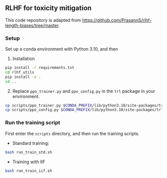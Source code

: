 ## RLHF for toxicity mitigation

This code repository is adapted from https://github.com/PrasannS/rlhf-length-biases/tree/master.

### Setup

Set up a conda environment with Python 3.10, and then

1. Installation

```bash
pip install -r requirements.txt
cd rlhf_utils
pip install -e .
cd ..
```

2. Replace ``ppo_trainer.py`` and ``ppo_config.py`` in the ``trl`` package in your environment.

```bash
cp scripts/ppo_trainer.py $CONDA_PREFIX/lib/python3.10/site-packages/trl/trainer/ppo_trainer.py
cp scripts/ppo_config.py $CONDA_PREFIX/lib/python3.10/site-packages/trl/trainer/ppo_config.py
```

### Run the training script

First enter the ``scripts`` directory, and then run the training scripts.

- Standard training:
```bash
bash run_train_std.sh
```

- Training with IIF
```bash
bash run_train_iif.sh
```